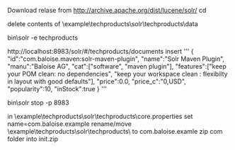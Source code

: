 Download relase from http://archive.apache.org/dist/lucene/solr/
cd <unzipped>

delete contents of <unzipped>\example\techproducts\solr\techproducts\data

bin\solr -e techproducts


http://localhost:8983/solr/#/techproducts/documents
insert '''
{
        "id":"com.baloise.maven:solr-maven-plugin",
        "name":"Solr Maven Plugin",
        "manu":"Baloise AG",
        "cat":["software",
          "maven plugin"],
        "features":["keep your POM clean: no dependencies",
          "keep your workspace clean : flexibilty in layout with good defaults"],
        "price":0.0,
        "price_c":"0,USD",
        "popularity":10,
        "inStock":true
 }
'''


bin\solr stop -p 8983

in  <unzipped>\example\techproducts\solr\techproducts\core.properties set name=com.baloise.example
rename/move  <unzipped>\example\techproducts\solr\techproducts\ to com.baloise.examle
zip com folder into init<majorversion>.zip